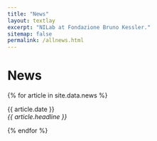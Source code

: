 ```yaml
---
title: "News"
layout: textlay
excerpt: "NILab at Fondazione Bruno Kessler."
sitemap: false
permalink: /allnews.html
---
```


# News

{% for article in site.data.news %}
<p>{{ article.date }} <br>
<em>{{ article.headline }}</em></p>
{% endfor %}
